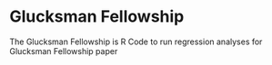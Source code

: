 # Glucksman Fellowship
The Glucksman Fellowship is R Code to run regression analyses for Glucksman Fellowship paper

